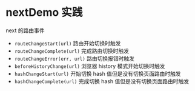# nextDemo 实践

next 的路由事件

- `routeChangeStart(url)` 路由开始切换时触发
- `routeChangeComplete(url)` 完成路由切换时触发
- `routeChangeError(err, url)` 路由切换报错时触发
- `beforeHistoryChange(url)` 浏览器 history 模式开始切换时触发
- `hashChangeStart(url)` 开始切换 hash 值但是没有切换页面路由时触发
- `hashChangeComplete(url)` 完成切换 hash 值但是没有切换页面路由时触发
